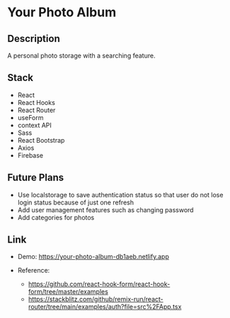 # Your Photo Album

## Description

A personal photo storage with a searching feature.

## Stack

- React
- React Hooks
- React Router
- useForm
- context API
- Sass
- React Bootstrap
- Axios
- Firebase

## Future Plans

- Use localstorage to save authentication status so that user do not lose login status because of just one refresh
- Add user management features such as changing password
- Add categories for photos

## Link

- Demo: https://your-photo-album-db1aeb.netlify.app

- Reference:
  - https://github.com/react-hook-form/react-hook-form/tree/master/examples
  - https://stackblitz.com/github/remix-run/react-router/tree/main/examples/auth?file=src%2FApp.tsx
